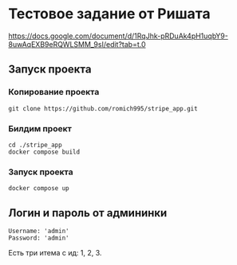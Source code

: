 # Тестовое задание от Ришата

https://docs.google.com/document/d/1RqJhk-pRDuAk4pH1uqbY9-8uwAqEXB9eRQWLSMM_9sI/edit?tab=t.0

## Запуск проекта

### Копирование проекта
```shell
git clone https://github.com/romich995/stripe_app.git
```

### Билдим проект
```shell
cd ./stripe_app
docker compose build
```


### Запуск проекта
```shell
docker compose up
```

## Логин и пароль от админинки
```shell
Username: 'admin'
Password: 'admin'
```

Есть три итема с ид: 1, 2, 3.


